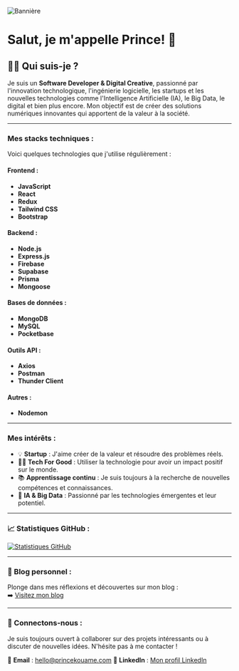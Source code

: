 ![Bannière](https://blog.zenhub.com/wp-content/uploads/2021/09/Frame-22-min.jpg)

# Salut, je m'appelle **Prince**! 👋

## 🧑‍💻 Qui suis-je ?
Je suis un **Software Developer & Digital Creative**, passionné par l'innovation technologique, l'ingénierie logicielle, les startups et les nouvelles technologies comme l'Intelligence Artificielle (IA), le Big Data, le digital  et bien plus encore. Mon objectif est de créer des solutions numériques innovantes qui apportent de la valeur à la société.

---

### Mes stacks techniques :
Voici quelques technologies que j'utilise régulièrement :

#### Frontend :
- **JavaScript**
- **React**
- **Redux**
- **Tailwind CSS**
- **Bootstrap**

#### Backend :
- **Node.js**
- **Express.js**
- **Firebase**
- **Supabase**
- **Prisma**
- **Mongoose**

#### Bases de données :
- **MongoDB**
- **MySQL**
- **Pocketbase**

#### Outils API :
- **Axios**
- **Postman**
- **Thunder Client**

#### Autres :
- **Nodemon**

---

### Mes intérêts :
- 💡 **Startup** : J'aime créer de la valeur et résoudre des problèmes réels.
- 👨‍💻 **Tech For Good** : Utiliser la technologie pour avoir un impact positif sur le monde.
- 📚 **Apprentissage continu** : Je suis toujours à la recherche de nouvelles compétences et connaissances.
- 🤖 **IA & Big Data** : Passionné par les technologies émergentes et leur potentiel.

---

### 📈 Statistiques GitHub :
[![Statistiques GitHub](https://github-readme-stats.vercel.app/api?username=kouame09&show_icons=true&theme=radical)](https://github.com/kouame09)

---

### 📝 Blog personnel :
Plonge dans mes réflexions et découvertes sur mon blog :  
➡️ [Visitez mon blog](https://www.princekouame.com/blog)

---

### 🤝 Connectons-nous :
Je suis toujours ouvert à collaborer sur des projets intéressants ou à discuter de nouvelles idées. N'hésite pas à me contacter !

📧 **Email** : hello@princekouame.com
🔗 **LinkedIn** : [Mon profil LinkedIn](https://www.linkedin.com/in/prince-kouame/)  
